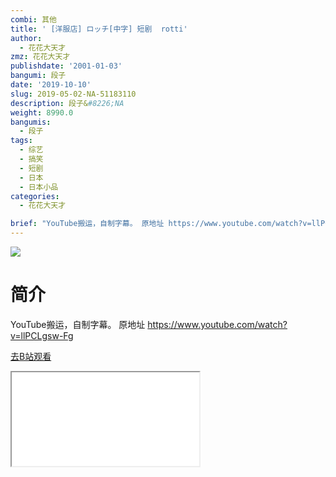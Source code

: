 ```yaml
---
combi: 其他
title: ' [洋服店] ロッチ[中字] 短剧  rotti'
author:
  - 花花大天才
zmz: 花花大天才
publishdate: '2001-01-03'
bangumi: 段子
date: '2019-10-10'
slug: 2019-05-02-NA-51183110
description: 段子&#8226;NA
weight: 8990.0
bangumis:
  - 段子
tags:
  - 综艺
  - 搞笑
  - 短剧
  - 日本
  - 日本小品
categories:
  - 花花大天才

brief: "YouTube搬运，自制字幕。 原地址 https://www.youtube.com/watch?v=llPCLgsw-Fg"
---
```

![](https://raw.githubusercontent.com/tcgriffith/owaraisite/master/static/tmpimg/6479c350fd50d51581cb9ebe47bda8400d4969e8.jpg.480.jpg)
# 简介  
YouTube搬运，自制字幕。
原地址  https://www.youtube.com/watch?v=llPCLgsw-Fg  

[去B站观看](https://www.bilibili.com/video/av51183110/)
<div class ="resp-container"><iframe class="testiframe" src="//player.bilibili.com/player.html?aid=51183110"", scrolling="no", allowfullscreen="true" > </iframe></div> 
